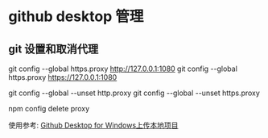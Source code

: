 # github desktop 管理

## git 设置和取消代理

git config --global https.proxy http://127.0.0.1:1080
git config --global https.proxy https://127.0.0.1:1080

git config --global --unset http.proxy
git config --global --unset https.proxy

npm config delete proxy

使用参考: [Github Desktop for Windows上传本地项目](https://www.jianshu.com/p/ad2e1721799f?utm_campaign=maleskine&utm_content=note&utm_medium=seo_notes&utm_source=recommendation)